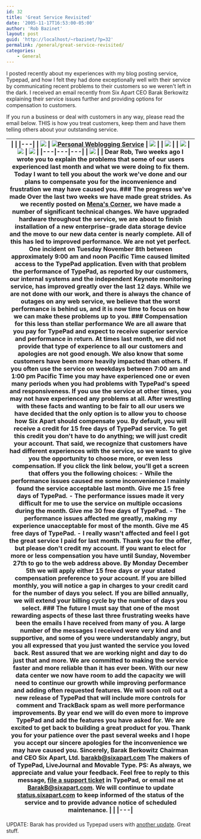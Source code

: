 ```yaml
---
id: 32
title: 'Great Service Revisited'
date: '2005-11-17T16:53:00-05:00'
author: 'Rob Bazinet'
layout: post
guid: 'http://localhost/~rbazinet/?p=32'
permalink: /general/great-service-revisited/
categories:
    - General
---
```


I posted recently about my experiences with my blog posting service, Typepad, and how I felt they had done exceptionally well with their service by communicating recent problems to their customers so we weren't left in the dark. I received an email recently from Six Apart CEO Barak Berkowitz explaining their service issues further and providing options for compensation to customers.   
  
If you run a business or deal with customers in any way, please read the email below. THIS is how you treat customers, keep them and have them telling others about your outstanding service.

  
| \|  \| \|---\| \| ![](http://6a.typepad.com/html-email/spacer.gif) \| [![Personal Weblogging Service](http://6a.typepad.com/html-email/branding-typepad-green-v2.gif)](http://www.typepad.com/ "http://www.typepad.com/") \| ![](http://6a.typepad.com/html-email/spacer.gif) \| \| ![](http://6a.typepad.com/html-email/spacer.gif) \|   \| ![](http://6a.typepad.com/html-email/spacer.gif) \| ![](http://6a.typepad.com/extras/graphics/1-col-bg-top.gif) \| ![](http://6a.typepad.com/html-email/spacer.gif) \| \|---\|---\|---\| \| ![](http://6a.typepad.com/html-email/spacer.gif) \| \\| Dear Rob,  Two weeks ago I wrote you to explain the problems that some of our users experienced last month and what we were doing to fix them. Today I want to tell you about the work we've done and our plans to compensate you for the inconvenience and frustration we may have caused you.  ### The progress we've made  Over the last two weeks we have made great strides. As we recently posted on [Mena's Corner](http://www.sixapart.com/about/corner/ "http://www.sixapart.com/about/corner/"), we have made a number of significant technical changes. We have upgraded hardware throughout the service, we are about to finish installation of a new enterprise-grade data storage device and the move to our new data center is nearly complete. All of this has led to improved performance.  We are not yet perfect. One incident on Tuesday November 8th between approximately 9:00 am and noon Pacific Time caused limited access to the TypePad application. Even with that problem the performance of TypePad, as reported by our customers, our internal systems and the independent Keynote monitoring service, has improved greatly over the last 12 days.  While we are not done with our work, and there is always the chance of outages on any web service, we believe that the worst performance is behind us, and it is now time to focus on how we can make these problems up to you.  ### Compensation for this less than stellar performance  We are all aware that you pay for TypePad and expect to receive superior service and performance in return. At times last month, we did not provide that type of experience to all our customers and apologies are not good enough.  We also know that some customers have been more heavily impacted than others. If you often use the service on weekdays between 7:00 am and 1:00 pm Pacific Time you may have experienced one or even many periods when you had problems with TypePad's speed and responsiveness. If you use the service at other times, you may not have experienced any problems at all. After wrestling with these facts and wanting to be fair to all our users we have decided that the only option is to **allow you to choose how Six Apart should compensate you**.  **By default, you will receive a credit for 15 free days of TypePad service.** To get this credit you don't have to do anything; we will just credit your account.  That said, we recognize that customers have had different experiences with the service, so we want to give you the opportunity to choose more, or even less compensation. If you click the link below, you'll get a screen that offers you the following choices:  - While the performance issues caused me some inconvenience I mainly found the service acceptable last month.       **Give me 15 free days of TypePad.** - The performance issues made it very difficult for me to use the service on multiple occasions during the month.       **Give me 30 free days of TypePad.** - The performance issues affected me greatly, making my experience unacceptable for most of the month.       **Give me 45 free days of TypePad.** - I really wasn't affected and feel I got the great service I paid for last month.       **Thank you for the offer, but please don't credit my account.**  If you want to elect for more or less compensation you have until **Sunday, November 27th** to go to the web address above. By **Monday December 5th** we will apply either 15 free days or your stated compensation preference to your account. If you are billed monthly, you will notice a gap in charges to your credit card for the number of days you select. If you are billed annually, we will extend your billing cycle by the number of days you select.  ### The future  I must say that one of the most rewarding aspects of these last three frustrating weeks have been the emails I have received from many of you. A large number of the messages I received were very kind and supportive, and some of you were understandably angry, but you all expressed that you just wanted the service you loved back. Rest assured that we are working night and day to do just that and more.  We are committed to making the service faster and more reliable than it has ever been. With our new data center we now have room to add the capacity we will need to continue our growth while improving performance and adding often requested features.  We will soon roll out a new release of TypePad that will include more controls for comment and TrackBack spam as well more performance improvements. By year end we will do even more to improve TypePad and add the features you have asked for. We are excited to get back to building a great product for you.  Thank you for your patience over the past several weeks and I hope you accept our sincere apologies for the inconvenience we may have caused you.  Sincerely,  Barak Berkowitz   Chairman and CEO   Six Apart, Ltd.   [barakb@sixapart.com](mailto:barakb@sixapart.com "mailto:barakb@sixapart.com")  The makers of of TypePad, LiveJournal and Movable Type.  PS: As always, we appreciate and value your feedback. Feel free to reply to this message, [file a support ticket](/t/app/control/help "https://www.typepad.com/t/app/control/help") in TypePad, or email me at BarakB@sixapart.com. We will continue to update [status.sixapart.com](http://status.sixapart.com/ "http://status.sixapart.com/") to keep informed of the status of the service and to provide advance notice of scheduled maintenance. \\| \| \|---\| |
|---|

UPDATE: Barak has provided us Typepad users with [another update](http://www.sixapart.com/typepad/news/2005/11/update_on_and_c.html). Great stuff.